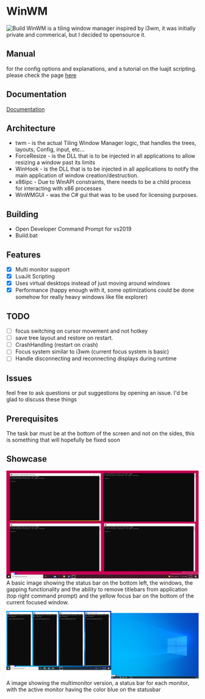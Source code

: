 
# WinWM
![Build](https://github.com/McYoloSwagHam/win3wm/actions/workflows/main.yml/badge.svg)
WinWM is a tiling window manager inspired by i3wm, it was initially private and commerical, but I decided to opensource it.

## Manual
for the config options and explanations, and a tutorial on the luajit scripting.
please check the page [here](https://mcyoloswagham.github.io/win3wm)

## Documentation
 [Documentation](https://mcyoloswagham.github.io/win3wm)
## Architecture
 * twm - is the actual Tiling Window Manager logic, that handles the trees, layouts, Config, input, etc...
 * ForceResize - is the DLL that is to be injected in all applications to allow resizing a window past its limits
 * WinHook - is the DLL that is to be injected in all applications to notify the main application of window creation/destruction.
 * x86ipc - Due to WinAPI constraints, there needs to be a child process for interacting with x86 processes
 * WinWMGUI - was the C# gui that was to be used for licensing purposes.
 
 ## Building
 * Open Developer Command Prompt for vs2019
 * Build.bat

## Features
- [x] Multi monitor support
- [x] LuaJit Scripting
- [x] Uses virtual desktops instead of just moving around windows
- [x] Performance (happy enough with it, some optimizations could be done somehow for really heavy windows like file explorer)  
 
## TODO
- [ ] focus switching on cursor movement and not hotkey
- [ ] save tree layout and restore on restart.
- [ ] CrashHandling (restart on crash)
- [ ] Focus system similar to i3wm (current focus system is basic)
- [ ] Handle disconnecting and reconnecting displays during runtime
## Issues
feel free to ask questions or put suggestions by opening an issue. I'd be glad to discuss these things
## Prerequisites
The task bar must be at the bottom of the screen and not on the sides, this is something that will hopefully be fixed soon  
## Showcase


![Basic Showcase](images/showcase_1.png)
A basic image showing the status bar on the bottom left, the windows, the gapping functionality and the ability to remove titlebars from application (top right command prompt)
and the yellow focus bar on the bottom of the current focused window.


![Multimonitor Showcase](images/showcase_2.png)
A image showing the multimonitor version, a status bar for each monitor, with the active monitor having the color blue on the statusbar
